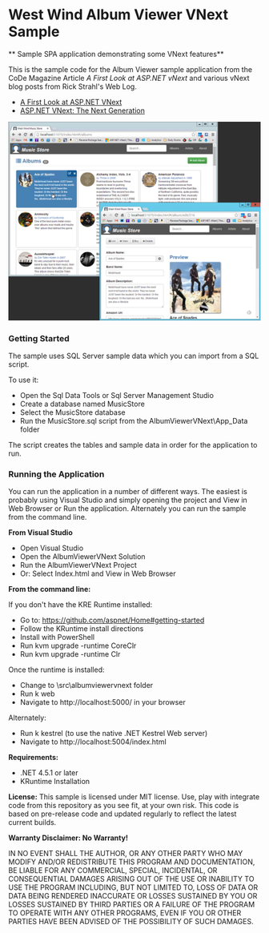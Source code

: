 # West Wind Album Viewer VNext Sample
** Sample SPA application demonstrating some VNext features**

This is the sample code for the Album Viewer sample application from the 
CoDe Magazine Article *A First Look at ASP.NET vNext* and various vNext blog
posts from Rick Strahl's Web Log.

* [A First Look at ASP.NET VNext](http://www.codemag.com/Article/1501081)
* [ASP.NET VNext: The Next Generation](http://www.codemag.com/Article/1501061)

![](AlbumViewer.png)

### Getting Started ###
The sample uses SQL Server sample data which you can import from a SQL script.

To use it:

* Open the Sql Data Tools or Sql Server Management Studio
* Create a database named MusicStore
* Select the MusicStore database
* Run the MusicStore.sql script from the AlbumViewerVNext\App_Data folder

The script creates the tables and sample data in order for the application to run.

### Running the Application ###
You can run the application in a number of different ways. The easiest is probably
using Visual Studio and simply opening the project and View in Web Browser or Run
the application. Alternately you can run the sample from the command line.

**From Visual Studio**
* Open Visual Studio
* Open the AlbumViewerVNext Solution
* Run the AlbumViewerVNext Project
* Or: Select Index.html and View in Web Browser


**From the command line:**

If you don't have the KRE Runtime installed:

* Go to: https://github.com/aspnet/Home#getting-started
* Follow the KRuntime install directions
* Install with PowerShell
* Run kvm upgrade -runtime CoreClr 
* Run kvm upgrade -runtime Clr

Once the runtime is installed:

* Change to <install>\src\albumviewervnext folder
* Run k web
* Navigate to http://localhost:5000/ in your browser

Alternately:

* Run k kestrel  (to use the native .NET Kestrel Web server)
* Navigate to http://localhost:5004/index.html


**Requirements:**
* .NET 4.5.1 or later
* KRuntime Installation

**License:**
This sample is licensed under MIT license. Use, play with integrate code from
this repository as you see fit, at your own risk. This code is based on pre-release
code and updated regularly to reflect the latest current builds.

**Warranty Disclaimer: No Warranty!**

IN NO EVENT SHALL THE AUTHOR, OR ANY OTHER PARTY WHO MAY MODIFY AND/OR REDISTRIBUTE 
THIS PROGRAM AND DOCUMENTATION, BE LIABLE FOR ANY COMMERCIAL, SPECIAL, INCIDENTAL, OR 
CONSEQUENTIAL DAMAGES ARISING OUT OF THE USE OR INABILITY TO USE THE PROGRAM INCLUDING, 
BUT NOT LIMITED TO, LOSS OF DATA OR DATA BEING RENDERED INACCURATE OR LOSSES SUSTAINED 
BY YOU OR LOSSES SUSTAINED BY THIRD PARTIES OR A FAILURE OF THE PROGRAM TO OPERATE WITH 
ANY OTHER PROGRAMS, EVEN IF YOU OR OTHER PARTIES HAVE BEEN ADVISED OF THE POSSIBILITY 
OF SUCH DAMAGES.
